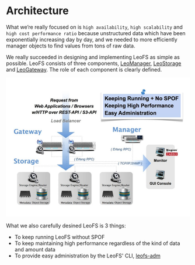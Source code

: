 # Architecture

What we’re really focused on is `high availability`, `high scalability` and `high cost performance ratio` because unstructured data which have been exponentially increasing day by day, and we needed to more efficiently manager objects to find values from tons of raw data.

We really succeeded in designing and implementing LeoFS as simple as possible. LeoFS consists of three components, [LeoManager](leo_manager.md), [LeoStorage](./leo_storage.md) and [LeoGateway](./leo_gateway.md). The role of each component is clearly defined.

![](../assets/leofs-architecture.001.jpg)

What we also carefully desined LeoFS is 3 things:

* To keep running LeoFS without SPOF
* To keep maintaining high performance regardless of the kind of data and amount data
* To provide easy administration by the LeoFS' CLI, [leofs-adm](https://github.com/leo-project/leofs/blob/master/leofs-adm)